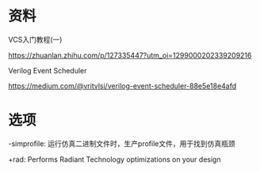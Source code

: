 # 资料

VCS入门教程(一)

https://zhuanlan.zhihu.com/p/127335447?utm_oi=1299000202339209216

Verilog Event Scheduler

https://medium.com/@vritvlsi/verilog-event-scheduler-88e5e18e4afd

# 选项

-simprofile: 运行仿真二进制文件时，生产profile文件，用于找到仿真瓶颈

+rad: Performs Radiant Technology  optimizations on your design
